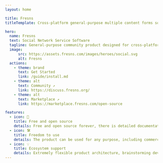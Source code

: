 ```yaml
---
layout: home

title: Fresns
titleTemplate: Cross-platform general-purpose multiple content forms social network service software.

hero:
  name: Fresns
  text: Social Network Service Software
  tagline: General-purpose community product designed for cross-platform, and supports flexible and diverse content forms. It conforms to the trend of the times, satisfies a variety of operating scenarios, is more open and easier to re-development.
  image:
      src: https://assets.fresns.com/images/heroes/social.svg
      alt: Fresns
  actions:
    - theme: brand
      text: Get Started
      link: /guide/install.md
    - theme: alt
      text: Community ↗
      link: https://discuss.fresns.org/
    - theme: alt
      text: Marketplace ↗
      link: https://marketplace.fresns.com/open-source

features:
  - icon: 🎉
    title: Free and open source
    details: Free and open source forever, there is detailed documentation (including front and back-end prototypes, flowcharts, data dictionaries, API Wiki and other information content), you can complete a complete understanding of the product logic.
  - icon: 🛠
    title: Freedom to use
    details: The product can be used for any purpose, including commercial use, and even the right to use intellectual property (Invention patents and computer software copyrights) is granted to Fresns users free of charge in perpetuity.
  - icon: 💡
    title: Ecosystem support
    details: Extremely flexible product architecture, brainstorming developer ecology, can meet the service needs of any market background and operation scenario, including support for commercial realization, so that the imagination is infinite possible.
---
```

